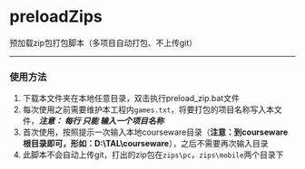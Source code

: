 # preloadZips

预加载zip包打包脚本（多项目自动打包、不上传git）

---

### 使用方法
1. 下载本文件夹在本地任意目录，双击执行preload_zip.bat文件  
2. 每次使用之前需要维护本工程内`games.txt`，将要打包的项目名称写入本文件，***注意： 每行 只能 输入一个项目名称***
3. 首次使用，按照提示一次输入本地courseware目录（**注意：到courseware根目录即可，形如：D:\TAL\courseware**），之后不需要再次输入目录  
4. 此脚本不会自动上传git，打出的zip包在`zips\pc`，`zips\mobile`两个目录下